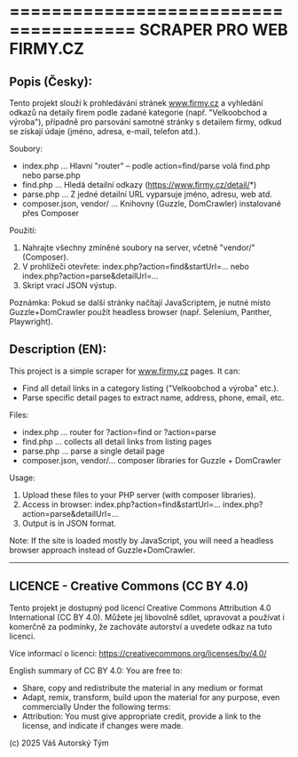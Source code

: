 ======================================
 SCRAPER PRO WEB FIRMY.CZ
======================================

Popis (Česky):
----------------
Tento projekt slouží k prohledávání stránek www.firmy.cz a vyhledání
odkazů na detaily firem podle zadané kategorie (např. "Velkoobchod a výroba"),
případně pro parsování samotné stránky s detailem firmy, odkud se
získají údaje (jméno, adresa, e-mail, telefon atd.).

Soubory:
  - index.php   ... Hlavní "router" – podle action=find/parse volá find.php nebo parse.php
  - find.php    ... Hledá detailní odkazy (https://www.firmy.cz/detail/*)
  - parse.php   ... Z jedné detailní URL vyparsuje jméno, adresu, web atd.
  - composer.json, vendor/ ... Knihovny (Guzzle, DomCrawler) instalované přes Composer

Použití:
  1) Nahrajte všechny zmíněné soubory na server, včetně "vendor/" (Composer).
  2) V prohlížeči otevřete:
       index.php?action=find&startUrl=...
     nebo
       index.php?action=parse&detailUrl=...
  3) Skript vrací JSON výstup.

Poznámka:
  Pokud se další stránky načítají JavaScriptem, je nutné místo Guzzle+DomCrawler
  použít headless browser (např. Selenium, Panther, Playwright).

Description (EN):
-----------------
This project is a simple scraper for www.firmy.cz pages. It can:
 - Find all detail links in a category listing ("Velkoobchod a výroba" etc.).
 - Parse specific detail pages to extract name, address, phone, email, etc.
 
Files:
 - index.php  ... router for ?action=find or ?action=parse
 - find.php   ... collects all detail links from listing pages
 - parse.php  ... parse a single detail page
 - composer.json, vendor/... composer libraries for Guzzle + DomCrawler

Usage:
  1) Upload these files to your PHP server (with composer libraries).
  2) Access in browser:
       index.php?action=find&startUrl=...
       index.php?action=parse&detailUrl=...
  3) Output is in JSON format.

Note:
 If the site is loaded mostly by JavaScript, you will need a headless browser
 approach instead of Guzzle+DomCrawler.

--------------------------------------
 LICENCE - Creative Commons (CC BY 4.0)
--------------------------------------
Tento projekt je dostupný pod licencí Creative Commons Attribution 4.0 International (CC BY 4.0).
Můžete jej libovolně sdílet, upravovat a používat i komerčně za podmínky, že zachováte autorství
a uvedete odkaz na tuto licenci.

Více informací o licenci:
  https://creativecommons.org/licenses/by/4.0/

English summary of CC BY 4.0:
You are free to:
  - Share, copy and redistribute the material in any medium or format
  - Adapt, remix, transform, build upon the material for any purpose, 
    even commercially
Under the following terms:
  - Attribution: You must give appropriate credit, provide a link 
    to the license, and indicate if changes were made.

(c) 2025 Váš Autorský Tým
